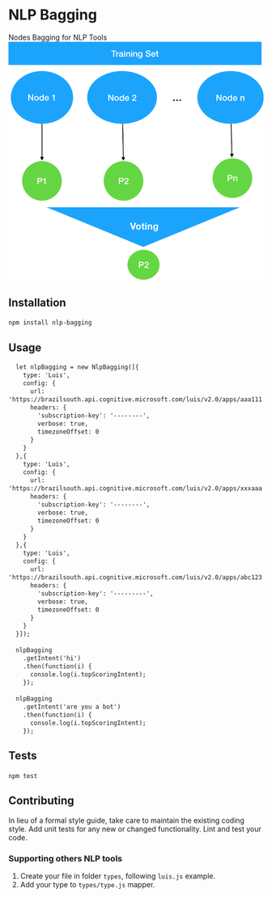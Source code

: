 NLP Bagging
=========

Nodes Bagging for NLP Tools
![Bagging Architecture](bagging-architecture.png)


## Installation

  `npm install nlp-bagging`

## Usage
  ```node
    let nlpBagging = new NlpBagging([{
      type: 'Luis',
      config: {
        url: 'https://brazilsouth.api.cognitive.microsoft.com/luis/v2.0/apps/aaa111',
        headers: {
          'subscription-key': '--------',
          verbose: true,
          timezoneOffset: 0
        }
      }
    },{
      type: 'Luis',
      config: {
        url: 'https://brazilsouth.api.cognitive.microsoft.com/luis/v2.0/apps/xxxaaa',
        headers: {
          'subscription-key': '--------',
          verbose: true,
          timezoneOffset: 0
        }
      }
    },{
      type: 'Luis',
      config: {
        url: 'https://brazilsouth.api.cognitive.microsoft.com/luis/v2.0/apps/abc123',
        headers: {
          'subscription-key': '---------',
          verbose: true,
          timezoneOffset: 0
        }
      }
    }]);

    nlpBagging
      .getIntent('hi')
      .then(function(i) {
        console.log(i.topScoringIntent);
      });

    nlpBagging
      .getIntent('are you a bot')
      .then(function(i) {
        console.log(i.topScoringIntent);
      });
  ```

## Tests

  `npm test`

## Contributing

In lieu of a formal style guide, take care to maintain the existing coding style. Add unit tests for any new or changed functionality. Lint and test your code.

### Supporting others NLP tools

1) Create your file in folder `types`, following `luis.js` example.
2) Add your type to `types/type.js` mapper.
